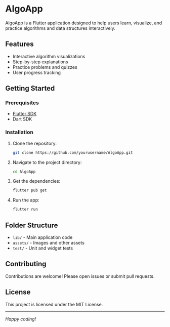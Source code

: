 # AlgoApp

AlgoApp is a Flutter application designed to help users learn, visualize, and practice algorithms and data structures interactively.

## Features

- Interactive algorithm visualizations
- Step-by-step explanations
- Practice problems and quizzes
- User progress tracking

## Getting Started

### Prerequisites

- [Flutter SDK](https://flutter.dev/docs/get-started/install)
- Dart SDK

### Installation

1. Clone the repository:
    ```bash
    git clone https://github.com/yourusername/AlgoApp.git
    ```
2. Navigate to the project directory:
    ```bash
    cd AlgoApp
    ```
3. Get the dependencies:
    ```bash
    flutter pub get
    ```
4. Run the app:
    ```bash
    flutter run
    ```

## Folder Structure

- `lib/` - Main application code
- `assets/` - Images and other assets
- `test/` - Unit and widget tests

## Contributing

Contributions are welcome! Please open issues or submit pull requests.

## License

This project is licensed under the MIT License.

---

*Happy coding!*